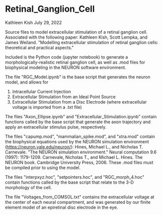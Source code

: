 # Retinal_Ganglion_Cell

Kathleen Kish
July 29, 2022

Source files to model extracellular stimulation of a retinal ganglion cell. Associated with the following paper: Kathleen Kish, Scott Lempka, and James Weiland. "Modelling extracellular stimulation of retinal ganglion cells: theoretical and practical aspects." 

Included is the Python code (jupyter notebook) to generate a morphologically-realistic retinal ganglion cell, as well as .mod files for biophysical modeling in the NEURON software environment. 

The file "RGC_Model.ipynb" is the base script that generates the neuron model, and allows for 
  1. Intracellular Current Injection
  2. Extracellular Stimulation from an Ideal Point Source
  3. Extracellular Stimulation from a Disc Electrode (where extracellular voltage is imported from a .txt file)
  
The files "Axon_Ellipse.ipynb" and "Extracellular_Stimulation.ipynb" contain functions called by the base script that generate the axon trajectory and apply an extracellular stimulus pulse, respectively. 

The files "capump.mod", "mammalian_spike.mod", and "xtra.mod" contain the biophysical equations used by the NEURON simulation environment (https://neuron.yale.edu/neuron/): Hines, Michael L., and Nicholas T. Carnevale. "The NEURON simulation environment." Neural computation 9.6 (1997): 1179-1209. Carnevale, Nicholas T., and Michael L. Hines. The NEURON book. Cambridge University Press, 2006.
These .mod files must be compiled prior to using the model. 

The files "interpxyz.hoc", "setpointers.hoc", and "RGC_morph_4.hoc" contain functions called by the base script that relate to the 3-D morphology of the cell. 

The file "Voltages_from_COMSOL.txt" contains the extracellular voltage at the center of each neural compartment, and was generated by our finite element model of an epiretinal disc electrode in the eye.
